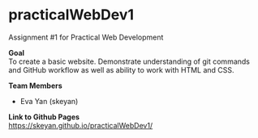 # practicalWebDev1
Assignment #1 for Practical Web Development

**Goal**    
To create a basic website. Demonstrate understanding of git commands and GitHub workflow as well as ability to work with HTML and CSS.  

**Team Members**  
- Eva Yan (skeyan)

**Link to Github Pages**  
https://skeyan.github.io/practicalWebDev1/  
